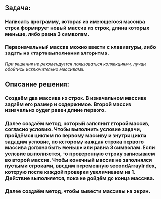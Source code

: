 ## Задача: 

### Написать программу, которая из имеющегося массива строк формирует новый массив из строк, длина которых меньше, либо равна 3 символам.

### Первоначальный массив можно ввести с клавиатуры, либо задать на старте выполнения алгоритма. ###
 
*При решении не рекомендуется пользоваться коллекциями, лучше обойтись исключительно массивами.*

## Описание решения:

### Создаём два массива из строк. В изначальном массиве задаём его размер и содержимое. Второй массив изначально будет равен длине первого. 
### Далее создаём метод, который заполнит второй массив, согласно условию. Чтобы выполнить условие задачи, пройдёмся циклом по первому массиву и внутри цикла зададим условие, по которому каждая строка первого массива должна быть меньше или равна 3 символам. Если условие выполняется, то проверенную строку записываем во второй массив. Чтобы конечный массив не заполнялся пустыми строками, вводим переменную secondArrayIndex, которую после каждой проверки увеличиваем на 1. Действие выполняется, пока не дойдём до конца массива.
### Далее создаём метод, чтобы вывести массивы на экран.